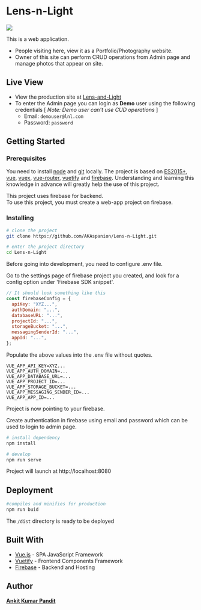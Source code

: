 # Lens-n-Light

![](https://firebasestorage.googleapis.com/v0/b/lens-n-light.appspot.com/o/photos%2Fsmartmockups_k0a3apv1.png?alt=media&token=0ba2d720-1f53-449a-8319-7899ec857381)

This is a web application.

* People visiting here, view it as a Portfolio/Photography website.
* Owner of this site can perform CRUD operations from Admin page and manage photos that appear on site.

## Live View
* View the production site at [Lens-and-Light](https://amitsahoophotography.xyz)
* To enter the Admin page you can login as **Demo** user using the following credentials [ _Note: Demo user can't use CUD operations_ ]
  * Email: `demouser@lnl.com`
  * Password: `password`

## Getting Started

### Prerequisites
You need to install [node](https://nodejs.org/) and [git](https://git-scm.com/) locally. The project is based on [ES2015+](https://es6.ruanyifeng.com/), [vue](https://vuejs.org/), [vuex](https://vuex.vuejs.org/), [vue-router](https://router.vuejs.org/zh-cn/),  [vuetify](https://vuetifyjs.com) and [firebase](http://firebase.google.com/). Understanding and learning this knowledge in advance will greatly help the use of this project. 

This project uses firebase for backend.\
To use this project, you must create a web-app project on firebase.

### Installing

```bash
# clone the project
git clone https://github.com/AKAspanion/Lens-n-Light.git

# enter the project directory
cd Lens-n-Light
```

Before going into development, you need to configure .env file.

Go to the settings page of firebase project you created, and look for a config option under 'Firebase SDK snippet'.
```js
// It should look something like this
const firebaseConfig = {
  apiKey: "XYZ...",
  authDomain: "...",
  databaseURL: "...",
  projectId: "...",
  storageBucket: "...",
  messagingSenderId: "...",
  appId: "...",
}; 
```
Populate the above values into the .env file without quotes.
```
VUE_APP_API_KEY=XYZ...
VUE_APP_AUTH_DOMAIN=...
VUE_APP_DATABASE_URL=...
VUE_APP_PROJECT_ID=...
VUE_APP_STORAGE_BUCKET=...
VUE_APP_MESSAGING_SENDER_ID=...
VUE_APP_APP_ID=...
```
Project is now pointing to your firebase.

Create authentication in firebase using email and password which can be used to login to admin page.

```bash
# install dependency
npm install

# develop
npm run serve
```
Project will launch at http://localhost:8080

## Deployment
```bash
#compiles and minifies for production
npm run buid
```
The `/dist` directory is ready to be deployed
## Built With
* [Vue.js]() - SPA JavaScript Framework
* [Vuetify]() - Frontend Components Framework
* [Firebase]() - Backend and Hosting
## Author
[**Ankit Kumar Pandit**](http://spanion.xyz)